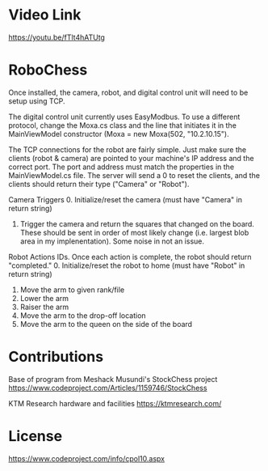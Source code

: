# Video Link
https://youtu.be/fTlt4hATUtg

# RoboChess
Once installed, the camera, robot, and digital control unit will need to be setup using TCP. 

The digital control unit currently uses EasyModbus. To use a different protocol, change the Moxa.cs class and the line that initiates it in the MainViewModel constructor (Moxa = new Moxa(502, "10.2.10.15").

The TCP connections for the robot are fairly simple. Just make sure the clients (robot & camera) are pointed to your machine's IP address and the correct port. The port and address must match the properties in the MainViewModel.cs file.
The server will send a 0 to reset the clients, and the clients should return their type ("Camera" or "Robot"). 

Camera Triggers
0. Initialize/reset the camera (must have "Camera" in return string)
1. Trigger the camera and return the squares that changed on the board. These should be sent in order of most likely change (i.e. largest blob area in my implenentation). Some noise in not an issue.

Robot Actions IDs. Once each action is complete, the robot should return "completed." 
0. Initialize/reset the robot to home (must have "Robot" in return string)
1. Move the arm to given rank/file
2. Lower the arm
3. Raiser the arm
4. Move the arm to the drop-off location
5. Move the arm to the queen on the side of the board

# Contributions
Base of program from Meshack Musundi's StockChess project https://www.codeproject.com/Articles/1159746/StockChess

KTM Research hardware and facilities https://ktmresearch.com/

# License
https://www.codeproject.com/info/cpol10.aspx
